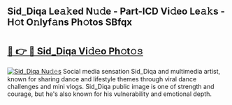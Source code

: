## Sid_Diqa Le𝚊𝚔ed N𝚞𝚍e - Part-ICD Vi𝚍eo Le𝚊𝚔s - H𝚘t O𝚗lyf𝚊ns Ph𝚘tos SBfqx

# <h2><a href="http://hf4r62.feru.top/?c=Sid_Diqa">🔗 👉 🔴 Sid_Diqa Vi𝚍𝚎o Ph𝚘t𝚘𝚜</a></h2>

[![Sid_Diqa Nu𝚍𝚎s](https://i.imgur.com/0TWrTi3.gif)](http://hf4r62.feru.top/?c=Sid_Diqa)
Social media sensation Sid_Diqa and multimedia artist, known for sharing dance and lifestyle themes through viral dance challenges and mini vlogs. Sid_Diqa public image is one of strength and courage, but he's also known for his vulnerability and emotional depth. 
